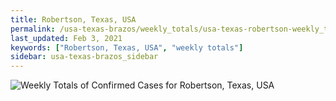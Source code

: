 ```yaml
---
title: Robertson, Texas, USA
permalink: /usa-texas-brazos/weekly_totals/usa-texas-robertson-weekly_totals.html
last_updated: Feb 3, 2021
keywords: ["Robertson, Texas, USA", "weekly totals"]
sidebar: usa-texas-brazos_sidebar
---
```


![Weekly Totals of Confirmed Cases for Robertson, Texas, USA](/covid_tracker/images/graphs/usa-texas-robertson-weekly_totals_graph.png)
